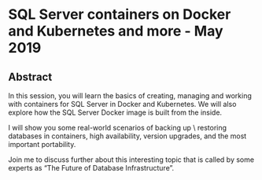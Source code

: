 # SQL Server containers on Docker and Kubernetes and more - May 2019
## Abstract
In this session, you will learn the basics of creating, managing and working with containers for SQL Server in Docker and Kubernetes. We will also explore how the SQL Server Docker image is built from the inside.

I will show you some real-world scenarios of backing up \ restoring databases in containers, high availability, version upgrades, and the most important portability.

Join me to discuss further about this interesting topic that is called by some experts as “The Future of Database Infrastructure”.
